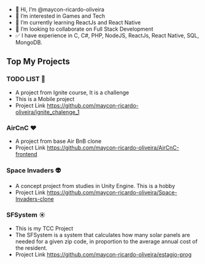 - 👋 Hi, I’m @maycon-ricardo-oliveira
- 👀 I’m interested in Games and Tech
- 🌱 I’m currently learning ReactJs and React Native
- 💞️ I’m looking to collaborate on Full Stack Development
-  :white_check_mark:   I have experience in C, C#, PHP, NodeJS, ReactJs, React Native, SQL, MongoDB. 

<!---
maycon-ricardo-oliveira/maycon-ricardo-oliveira is a ✨ special ✨ repository because its `README.md` (this file) appears on your GitHub profile.
You can click the Preview link to take a look at your changes.
--->

## Top My Projects

 ### TODO LIST :purple_heart:
 - A project from Ignite course, It is a challenge 
 - This is a Mobile project
 - Project Link https://github.com/maycon-ricardo-oliveira/ignite_chalenge_1
 
 ### AirCnC :heart:
 - A project from base Air BnB clone
 - Project Link https://github.com/maycon-ricardo-oliveira/AirCnC-frontend
 
 ### Space Invaders :alien:
 - A concept project from studies in Unity Engine. This is a hobby 
 - Project Link https://github.com/maycon-ricardo-oliveira/Space-Invaders-clone
 
 ### SFSystem :sunny:
 - This is my TCC Project 
 - The SFSystem is a system that calculates how many solar panels are needed for a given zip code, 
   in proportion to the average annual cost of the resident.
 - Project Link https://github.com/maycon-ricardo-oliveira/estagio-prog
